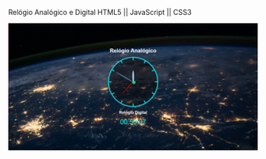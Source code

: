 Relógio Analógico e Digital
HTML5 || JavaScript || CSS3

<div align="center">
<img src="/imagens/feito.jpeg" width="700px" />
</div>